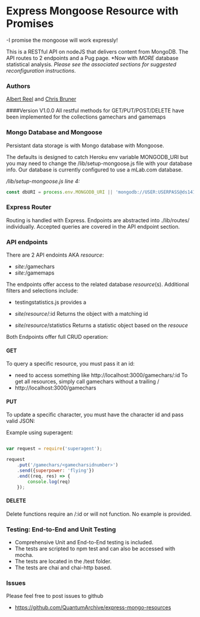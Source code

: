 # Express Mongoose Resource with Promises

-I promise the mongoose will work expressly!

This is a RESTful API on nodeJS that delivers content from MongoDB. The API routes to 2 endpoints and a Pug page. *Now with *MORE* database statistical analysis.  _Please see the associated sections for suggested reconfiguration instructions_.


### Authors

[Albert Reel](https://github.com/Waxhoya) and [Chris Bruner](https://github.com/QuantumArchive)

####Version V1.0.0
All restful methods for GET/PUT/POST/DELETE have been implemented for the collections gamechars and gamemaps

### Mongo Database and Mongoose

Persistant data storage is with Mongo database with Mongoose. 

The defaults is designed to catch Heroku env variable MONGODB_URI but you may need to change the /lib/setup-mongoose.js file with your database info. Our database is currently configured to use a mLab.com database.

_/lib/setup-mongoose.js line 4:_
``` Javascript
const dbURI = process.env.MONGODB_URI || 'mongodb://USER:USERPASS@ds141937.mlab.com:41937/gamechars' || 'mongodb://localhost/gamechars'; pizza
```


### Express Router

Routing is handled with Express. Endpoints are abstracted into ./lib/routes/ individually. Accepted queries are covered in the API endpoint section.


### API endpoints

There are 2 API endoints AKA _resource_:
* _site:_/gamechars 
* _site:_/gamemaps

The endpoints offer access to the related database _resource_(s). Additional filters and selections include:
* testingstatistics.js provides a 

* _site_/_resource_/:id  Returns the object with a matching id
* _site_/_resource_/statistics Returns a statistic object based on the _resouce_

Both Endpoints offer full CRUD operation:


#### GET

To query a specific resource, you must pass it an id:
* need to access something like http://localhost:3000/gamechars/:id
To get all resources, simply call gamechars without a trailing /
* http://localhost:3000/gamechars

#### PUT

To update a specific character, you must have the character id and pass valid JSON:

Example using superagent:
```javascript

var request = require('superagent');

request
    .put('/gamechars/<gamecharsidnumber>')
    .send({superpower: 'flying'})
    .end((req, res) => {
        console.log(req)
    });
```

#### DELETE

Delete functions require an /:id or will not function. No example is provided. 


### Testing: End-to-End and Unit Testing

* Comprehensive Unit and End-to-End testing is included. 
* The tests are scripted to npm test and can also be accessed with mocha.
* The tests are located in the /test folder.
* The tests are chai and chai-http based.


### Issues

Please feel free to post issues to github
* https://github.com/QuantumArchive/express-mongo-resources